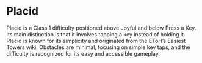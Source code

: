 # Placid

Placid is a Class 1 difficulty positioned above Joyful and below Press a Key. Its main distinction is that it involves tapping a key instead of holding it. Placid is known for its simplicity and originated from the EToH’s Easiest Towers wiki. Obstacles are minimal, focusing on simple key taps, and the difficulty is recognized for its easy and accessible gameplay.
